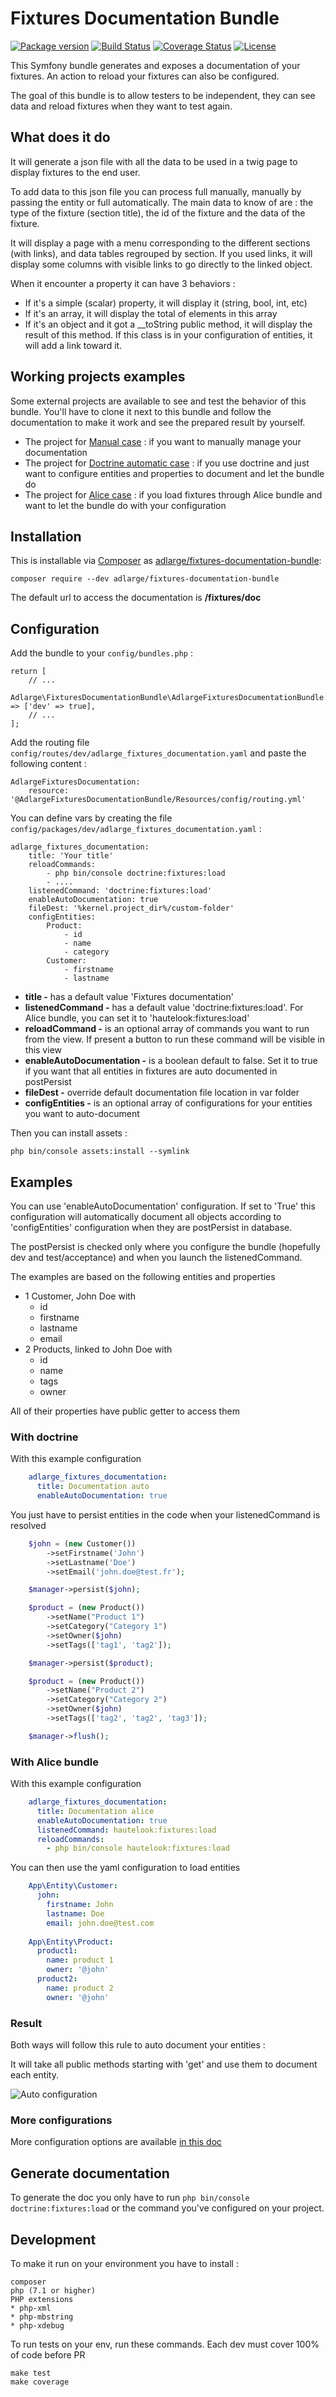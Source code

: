Fixtures Documentation Bundle
=========

[![Package version](https://img.shields.io/packagist/v/adlarge/fixtures-documentation-bundle.svg?style=flat-square)](https://packagist.org/packages/adlarge/fixtures-documentation-bundle)
[![Build Status](https://travis-ci.org/adlarge/fixtures-documentation-bundle.svg?branch=master&style=flat-square)](https://travis-ci.org/adlarge/fixtures-documentation-bundle?branch=master)
[![Coverage Status](https://coveralls.io/repos/github/adlarge/fixtures-documentation-bundle/badge.svg?branch=master)](https://coveralls.io/github/adlarge/fixtures-documentation-bundle?branch=master)
[![License](https://img.shields.io/badge/license-MIT-red.svg?style=flat-square)](LICENSE)

This Symfony bundle generates and exposes a documentation of your fixtures.
An action to reload your fixtures can also be configured.

The goal of this bundle is to allow testers to be independent, they can see data and reload fixtures when they want to test again.
    
## What does it do

It will generate a json file with all the data to be used in a twig page to display fixtures to the end user.

To add data to this json file you can process full manually, manually by passing the entity or full automatically.
The main data to know of are : the type of the fixture (section title), the id of the fixture and the data of the fixture.

It will display a page with a menu corresponding to the different sections (with links), and data tables regrouped by section.
If you used links, it will display some columns with visible links to go directly to the linked object.

When it encounter a property it can have 3 behaviors :

* If it's a simple (scalar) property, it will display it (string, bool, int, etc)
* If it's an array, it will display the total of elements in this array
* If it's an object and it got a __toString public method, it will display the result of this method. 
  If this class is in your configuration of entities, it will add a link toward it.

## Working projects examples

Some external projects are available to see and test the behavior of this bundle. You'll have to clone it next to this bundle 
and follow the documentation to make it work and see the prepared result by yourself.

* The project for [Manual case](https://github.com/bluepioupiou/fixture-doc-manualcase) : if you want to manually manage your documentation
* The project for [Doctrine automatic case](https://github.com/bluepioupiou/fixture-doc-autocase) : if you use doctrine and just want to configure entities and properties to document and let the bundle do
* The project for [Alice case](https://github.com/bluepioupiou/fixture-doc-alicecase) : if you load fixtures through Alice bundle and want to let the bundle do with your configuration

## Installation

This is installable via [Composer](https://getcomposer.org/) as
[adlarge/fixtures-documentation-bundle](https://packagist.org/packages/adlarge/fixtures-documentation-bundle):

    composer require --dev adlarge/fixtures-documentation-bundle

The default url to access the documentation is **/fixtures/doc**

## Configuration

Add the bundle to your `config/bundles.php` :

    return [
        // ...
        Adlarge\FixturesDocumentationBundle\AdlargeFixturesDocumentationBundle::class => ['dev' => true],
        // ...
    ];

Add the routing file `config/routes/dev/adlarge_fixtures_documentation.yaml` and paste the following content :

    AdlargeFixturesDocumentation:
        resource: '@AdlargeFixturesDocumentationBundle/Resources/config/routing.yml'

You can define vars by creating the file `config/packages/dev/adlarge_fixtures_documentation.yaml` :

    adlarge_fixtures_documentation:
        title: 'Your title'
        reloadCommands:
            - php bin/console doctrine:fixtures:load
            - ....
        listenedCommand: 'doctrine:fixtures:load'
        enableAutoDocumentation: true
        fileDest: '%kernel.project_dir%/custom-folder'
        configEntities:
            Product:
                - id
                - name
                - category
            Customer:
                - firstname
                - lastname

* **title -** has a default value 'Fixtures documentation'
* **listenedCommand -** has a default value 'doctrine:fixtures:load'. For Alice bundle, you can set it to 'hautelook:fixtures:load'
* **reloadCommand -** is an optional array of commands you want to run from the view. If present a button to run these command will be visible in this view
* **enableAutoDocumentation -** is a boolean default to false. Set it to true if you want that all entities in fixtures are auto documented in postPersist
* **fileDest -** override default documentation file location in var folder
* **configEntities -** is an optional array of configurations for your entities you want to auto-document

Then you can install assets :

    php bin/console assets:install --symlink

## Examples

You can use 'enableAutoDocumentation' configuration. If set to 'True' this configuration will automatically
document all objects according to 'configEntities' configuration when they are postPersist in database.

The postPersist is checked only where you configure the bundle (hopefully dev and test/acceptance) and when you launch the listenedCommand.

The examples are based on the following entities and properties

* 1 Customer, John Doe with
    * id
    * firstname
    * lastname
    * email
* 2 Products, linked to John Doe with
    * id
    * name
    * tags
    * owner 
    
All of their properties have public getter to access them

### With doctrine

With this example configuration 

```yaml
    adlarge_fixtures_documentation:
      title: Documentation auto
      enableAutoDocumentation: true
```

You just have to persist entities in the code when your listenedCommand is resolved

```php
    $john = (new Customer())
        ->setFirstname('John')
        ->setLastname('Doe')
        ->setEmail('john.doe@test.fr');

    $manager->persist($john);

    $product = (new Product())
        ->setName("Product 1")
        ->setCategory("Category 1")
        ->setOwner($john)
        ->setTags(['tag1', 'tag2']);

    $manager->persist($product);

    $product = (new Product())
        ->setName("Product 2")
        ->setCategory("Category 2")
        ->setOwner($john)
        ->setTags(['tag2', 'tag2', 'tag3']);

    $manager->flush();
```

### With Alice bundle

With this example configuration 

```yaml
    adlarge_fixtures_documentation:
      title: Documentation alice
      enableAutoDocumentation: true
      listenedCommand: hautelook:fixtures:load
      reloadCommands:
        - php bin/console hautelook:fixtures:load
```

You can then use the yaml configuration to load entities

```yaml
    App\Entity\Customer:
      john:
        firstname: John
        lastname: Doe
        email: john.doe@test.com
    
    App\Entity\Product:
      product1:
        name: product 1
        owner: '@john'
      product2:
        name: product 2
        owner: '@john'
```

### Result

Both ways will follow this rule to auto document your entities :

It will take all public methods starting with 'get' and use them to document each entity.

![Auto configuration](/doc/img/fixtures-documentation-empty.png)

### More configurations

More configuration options are available [in this doc](doc/MORE_CONFIG.md)

## Generate documentation

To generate the doc you only have to run `php bin/console doctrine:fixtures:load` or the command you've configured on your project.

## Development

To make it run on your environment you have to install :

    composer
    php (7.1 or higher)
    PHP extensions
    * php-xml
    * php-mbstring
    * php-xdebug

To run tests on your env, run these commands. Each dev must cover 100% of code before PR

    make test
    make coverage
